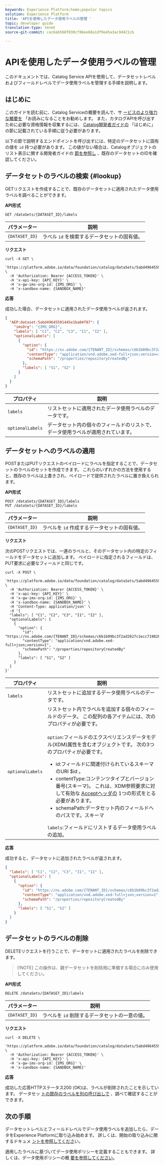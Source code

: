 ```yaml
---
keywords: Experience Platform;home;popular topics
solution: Experience Platform
title: 'APIを使用したデータ使用ラベルの管理 '
topic: developer guide
translation-type: tm+mt
source-git-commit: cac6ab568f030cf86ee68a1df9e45a3ac9d421cb

---
```



# APIを使用したデータ使用ラベルの管理

このドキュメントでは、Catalog Service APIを使用して、データセットレベルおよびフィールドレベルでデータ使用ラベルを管理する手順を説明します。

## はじめに

このガイドを読む前に、Catalog Serviceの概要を読んで、サ [ービスのより強力な概要を](../../catalog/home.md) 「お読みになることをお勧めします。 また、カタログAPIを呼び出すために必要な資格情報を収集するには、 [Catalog開発者ガイドの](../../catalog/api/getting-started.md) 「はじめに」の節に記載されている手順に従う必要があります。

以下の節で説明するエンドポイントを呼び出すには、特定のデータセットに固有の値を `id` 持つ必要があります。 この値がない場合は、Catalogオブジェクトのリスト表示に関する開発者ガイドの [節を参照し](../../catalog/api/list-objects.md) 、既存のデータセットのIDを確認してください。

## データセットのラベルの検索 {#lookup}

GETリクエストを作成することで、既存のデータセットに適用されたデータ使用ラベルを調べることができます。

**API形式**

```http
GET /dataSets/{DATASET_ID}/labels
```

| パラメーター | 説明 |
| --- | --- |
| `{DATASET_ID}` | ラベル `id` を検索するデータセットの固有値。 |

**リクエスト**

```shell
curl -X GET \
  'https://platform.adobe.io/data/foundation/catalog/dataSets/5abd49645591445e1ba04f87/labels' \
  -H 'Authorization: Bearer {ACCESS_TOKEN}' \
  -H 'x-api-key: {API_KEY}' \
  -H 'x-gw-ims-org-id: {IMS_ORG}' \
  -H 'x-sandbox-name: {SANDBOX_NAME}'
```

**応答**

成功した場合、データセットに適用されたデータ使用ラベルが返されます。

```json
{
  "AEP:dataset:5abd49645591445e1ba04f87": {
    "imsOrg": "{IMS_ORG}",
    "labels": [ "C1", "C2", "C3", "I1", "I2" ],
    "optionalLabels": [
      {
        "option": {
          "id": "https://ns.adobe.com/{TENANT_ID}/schemas/c6b1b09bc3f2ad2627c1ecc719826836",
          "contentType": "application/vnd.adobe.xed-full+json;version=1",
          "schemaPath": "/properties/repositoryCreatedBy"
        },
        "labels": [ "S1", "S2" ]
      }
    ]
  }
}
```

| プロパティ | 説明 |
| --- | --- |
| `labels` | リストセットに適用されたデータ使用ラベルのデータです。 |
| `optionalLabels` | データセット内の個々のフィールドのリストで、データ使用ラベルが適用されています。 |

## データセットへのラベルの適用

POSTまたはPUTリクエストのペイロードにラベルを指定することで、データセットのラベルのセットを作成できます。 これらのいずれかの方法を使用すると、既存のラベルは上書きされ、ペイロードで提供されたラベルに置き換えられます。

**API形式**

```http
POST /dataSets/{DATASET_ID}/labels
PUT /dataSets/{DATASET_ID}/labels
```

| パラメーター | 説明 |
| --- | --- |
| `{DATASET_ID}` | ラベルを `id` 作成するデータセットの固有値。 |

**リクエスト**

次のPOSTリクエストでは、一連のラベルと、そのデータセット内の特定のフィールドをデータセットに追加します。 ペイロードに指定されるフィールドは、PUT要求に必要なフィールドと同じです。

```shell
curl -X POST \
  'https://platform.adobe.io/data/foundation/catalog/dataSets/5abd49645591445e1ba04f87/labels' \
  -H 'Authorization: Bearer {ACCESS_TOKEN}' \
  -H 'x-api-key: {API_KEY}' \
  -H 'x-gw-ims-org-id: {IMS_ORG}' \
  -H 'x-sandbox-name: {SANDBOX_NAME}' \
  -H 'Content-Type: application/json' \
  -d '{
  "labels": [ "C1", "C2", "C3", "I1", "I2" ],
  "optionalLabels": [
    {
      "option": {
        "id": "https://ns.adobe.com/{TENANT_ID}/schemas/c6b1b09bc3f2ad2627c1ecc719826836",
        "contentType": "application/vnd.adobe.xed-full+json;version=1",
        "schemaPath": "/properties/repositoryCreatedBy"
      },
      "labels": [ "S1", "S2" ]
    }
  ]
}'
```

| プロパティ | 説明 |
| --- | --- |
| `labels` | リストセットに追加するデータ使用ラベルのデータです。 |
| `optionalLabels` | リストセット内でラベルを追加する個々のフィールドのデータ。 この配列の各アイテムには、次のプロパティが必要です。 <br/><br/>`option`:フィールドのエクスペリエンスデータモデル(XDM)属性を含むオブジェクトです。 次の3つのプロパティが必要です。<ul><li>id</code>:フィールドに関連付けられているスキーマのURI $id</code> 。</li><li>contentType</code>:コンテンツタイプとバージョン番号(スキーマ)。 これは、XDM参照要求に対して有効な <a href="../../xdm/api/look-up-resource.md">Acceptヘッダの</a> 1つの形式をとる必要があります。</li><li>schemaPath</code>:データセット内のフィールドへのパスです。スキーマ</li></ul>`labels`:フィールドにリストするデータ使用ラベルの追加。 |

**応答**

成功すると、データセットに追加されたラベルが返されます。

```json
{
  "labels": [ "C1", "C2", "C3", "I1", "I2" ],
  "optionalLabels": [
    {
      "option": {
        "id": "https://ns.adobe.com/{TENANT_ID}/schemas/c6b1b09bc3f2ad2627c1ecc719826836",
        "contentType": "application/vnd.adobe.xed-full+json;version=1",
        "schemaPath": "/properties/repositoryCreatedBy"
      },
      "labels": [ "S1", "S2" ]
    }
  ]
}
```

## データセットのラベルの削除

DELETEリクエストを行うことで、データセットに適用されたラベルを削除できます。

>[!NOTE] この操作は、親データセットを削除用に準備する場合にのみ使用してください。

**API形式**

```http
DELETE /dataSets/{DATASET_ID}/labels
```

| パラメーター | 説明 |
| --- | --- |
| `{DATASET_ID}` | ラベルを `id` 削除するデータセットの一意の値。 |

**リクエスト**

```shell
curl -X DELETE \
  'https://platform.adobe.io/data/foundation/catalog/dataSets/5abd49645591445e1ba04f87/labels' \
  -H 'Authorization: Bearer {ACCESS_TOKEN}' \
  -H 'x-api-key: {API_KEY}' \
  -H 'x-gw-ims-org-id: {IMS_ORG}' \
  -H 'x-sandbox-name: {SANDBOX_NAME}'
```

**応答**

成功した応答HTTPステータス200 (OK)は、ラベルが削除されたことを示しています。 データセッ [トの既存のラベルを別の呼び出しで](#lookup) 、調べて確認することができます。

## 次の手順

データセットレベルとフィールドレベルでデータ使用ラベルを追加したら、データをExperience Platformに取り込み始めます。 詳しくは、開始の取り込みに関するドキュメ [ントを参照してくださ](../../ingestion/home.md)い。

適用したラベルに基づいてデータ使用ポリシーを定義することもできます。 詳しくは、データ使用ポリシーの概 [要を参照してください](../policies/overview.md)。